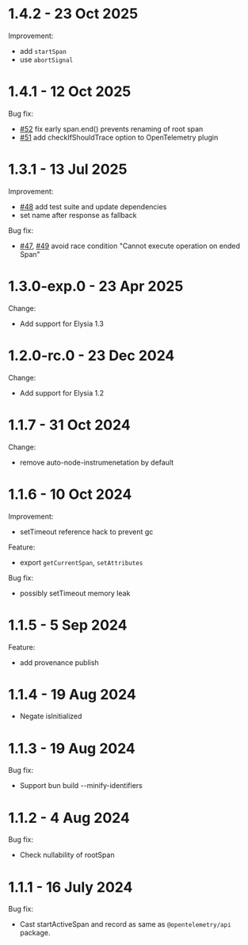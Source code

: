 # 1.4.2 - 23 Oct 2025
Improvement:
- add `startSpan`
- use `abortSignal`

# 1.4.1 - 12 Oct 2025
Bug fix:
- [#52](https://github.com/elysiajs/opentelemetry/pull/52) fix early span.end() prevents renaming of root span
- [#51](https://github.com/elysiajs/opentelemetry/pull/51) add checkIfShouldTrace option to OpenTelemetry plugin

# 1.3.1 - 13 Jul 2025
Improvement:
- [#48](https://github.com/elysiajs/opentelemetry/pull/48) add test suite and update dependencies
- set name after response as fallback

Bug fix:
- [#47](https://github.com/elysiajs/opentelemetry/pull/47), [#49](https://github.com/elysiajs/opentelemetry/pull/49) avoid race condition "Cannot execute operation on ended Span"

# 1.3.0-exp.0 - 23 Apr 2025
Change:
- Add support for Elysia 1.3


# 1.2.0-rc.0 - 23 Dec 2024
Change:
- Add support for Elysia 1.2

# 1.1.7 - 31 Oct 2024
Change:
- remove auto-node-instrumenetation by default

# 1.1.6 - 10 Oct 2024
Improvement:
- setTimeout reference hack to prevent gc

Feature:
- export `getCurrentSpan`, `setAttributes`

Bug fix:
- possibly setTimeout memory leak

# 1.1.5 - 5 Sep 2024
Feature:
- add provenance publish

# 1.1.4 - 19 Aug 2024
- Negate isInitialized

# 1.1.3 - 19 Aug 2024
Bug fix:
- Support bun build --minify-identifiers

# 1.1.2 - 4 Aug 2024
Bug fix:
- Check nullability of rootSpan

# 1.1.1 - 16 July 2024
Bug fix:
- Cast startActiveSpan and record as same as `@opentelemetry/api` package.
